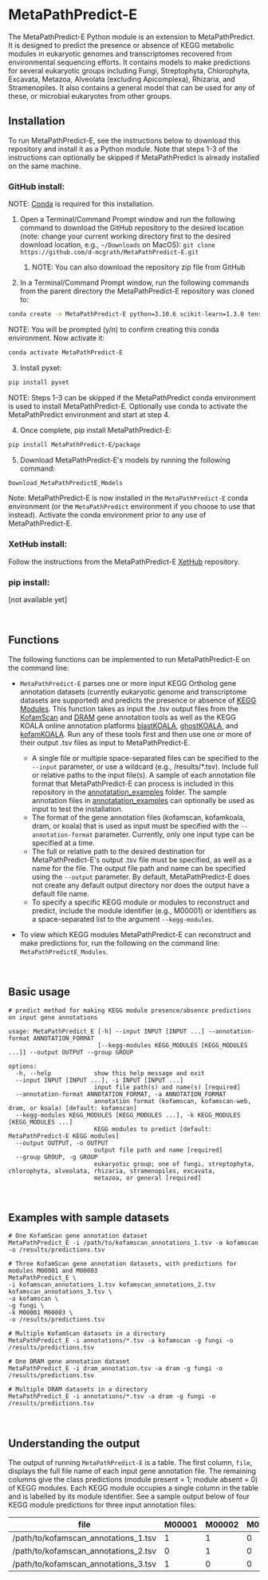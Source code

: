 # MetaPathPredict-E

The MetaPathPredict-E Python module is an extension to MetaPathPredict. It is designed to predict the presence or absence of KEGG metabolic modules in eukaryotic genomes and transcriptomes recovered from environmental sequencing efforts. It contains models to make predictions for several eukaryotic groups including Fungi, Streptophyta, Chlorophyta, Excavata, Metazoa, Alveolata (excluding Apicomplexa), Rhizaria, and Stramenopiles. It also contains a general model that can be used for any of these, or microbial eukaryotes from other groups.

## Installation

To run MetaPathPredict-E, see the instructions below to download this repository and install it as a Python module. Note that steps 1-3 of the instructions can optionally be skipped if MetaPathPredict is already installed on the same machine.


### GitHub install:

NOTE: [Conda](https://docs.conda.io/en/latest/) is required for this installation.

1. Open a Terminal/Command Prompt window and run the following command to download the
GitHub repository to the desired location (note: change your current working directory first
to the desired download location, e.g., `~/Downloads` on MacOS):
`git clone https://github.com/d-mcgrath/MetaPathPredict-E.git`

    1. NOTE: You can also download the repository zip file from GitHub

2. In a Terminal/Command Prompt window, run the following commands from the parent directory the MetaPathPredict-E repository was cloned to:
```bash
conda create -n MetaPathPredict-E python=3.10.6 scikit-learn=1.3.0 tensorflow=2.10.0 numpy=1.23.4 pandas=1.5.2 keras=2.10.0 git=2.40.1
```
NOTE: You will be prompted (y/n) to confirm creating this conda environment. Now activate it:

```bash
conda activate MetaPathPredict-E
```

3. Install pyxet:
```bash
pip install pyxet
```
NOTE: Steps 1-3 can be skipped if the MetaPathPredict conda environment is used to install MetaPathPredict-E. Optionally use conda to activate the MetaPathPredict environment and start at step 4.

4. Once complete, pip install MetaPathPredict-E:
```bash
pip install MetaPathPredict-E/package
```

5. Download MetaPathPredict-E's models by running the following command:
```bash
Download_MetaPathPredictE_Models
```

Note: MetaPathPredict-E is now installed in the `MetaPathPredict-E` conda environment (or the `MetaPathPredict` environment if you choose to use that instead). Activate the conda environment prior to any use of MetaPathPredict-E.

### XetHub install:
Follow the instructions from the MetaPathPredict-E [XetHub](https://xethub.com/dgellermcgrath/MetaPathPredict-E) repository.

### pip install:
[not available yet]

<br>

## Functions

The following functions can be implemented to run MetaPathPredict-E on the command line:

- `MetaPathPredict-E` parses one or more input KEGG Ortholog gene annotation datasets (currently eukaryotic genome and transcriptome datasets are supported) and predicts the presence or absence of [KEGG Modules](https://www.genome.jp/kegg/module.html). This function takes as input the .tsv output files from the [KofamScan](https://github.com/takaram/kofam_scan) and [DRAM](https://github.com/WrightonLabCSU/DRAM) gene annotation tools as well as the KEGG KOALA online annotation platforms [blastKOALA](https://www.kegg.jp/blastkoala/), [ghostKOALA](https://www.kegg.jp/ghostkoala/), and [kofamKOALA](https://www.genome.jp/tools/kofamkoala/). Run any of these tools first and then use one or more of their output .tsv files as input to MetaPathPredict-E.
    - A single file or multiple space-separated files can be specified to the `--input` parameter, or use a wildcard (e.g., /results/*.tsv). Include full or relative paths to the input file(s). A sample of each annotation file format that MetaPathPredict-E can process is included in this repository in the [annotatation_examples](annotatation_examples) folder. The sample annotation files in [annotatation_examples](annotatation_examples) can optionally be used as input to test the installation.
    - The format of the gene annotation files (kofamscan, kofamkoala, dram, or koala) that is used as input must be specified with the `--annotation-format` parameter. Currently, only one input type can be specified at a time.
    - The full or relative path to the desired destination for MetaPathPredict-E's output .tsv file must be specified, as well as a name for the file. The output file path and name can be specified using the `--output` parameter. By default, MetaPathPredict-E does not create any default output directory nor does the output have a default file name.
    - To specify a specific KEGG module or modules to reconstruct and predict, include the module identifier (e.g., M00001) or identifiers as a space-separated list to the argument `--kegg-modules`.

- To view which KEGG modules MetaPathPredict-E can reconstruct and make predictions for, run the following on the command line: `MetaPathPredictE_Modules`.

<br>

## Basic usage

```
# predict method for making KEGG module presence/absence predictions on input gene annotations

usage: MetaPathPredict_E [-h] --input INPUT [INPUT ...] --annotation-format ANNOTATION_FORMAT
                         [--kegg-modules KEGG_MODULES [KEGG_MODULES ...]] --output OUTPUT --group GROUP

options:
  -h, --help            show this help message and exit
  --input INPUT [INPUT ...], -i INPUT [INPUT ...]
                        input file path(s) and name(s) [required]
  --annotation-format ANNOTATION_FORMAT, -a ANNOTATION_FORMAT
                        annotation format (kofamscan, kofamscan-web, dram, or koala) [default: kofamscan]
  --kegg-modules KEGG_MODULES [KEGG_MODULES ...], -k KEGG_MODULES [KEGG_MODULES ...]
                        KEGG modules to predict [default: MetaPathPredict-E KEGG modules]
  --output OUTPUT, -o OUTPUT
                        output file path and name [required]
  --group GROUP, -g GROUP
                        eukaryotic group; one of fungi, streptophyta, chlorophyta, alveolata, rhizaria, stramenopiles, excavata,
                        metazoa, or general [required]
```

<br>

## Examples with sample datasets

```
# One KofamScan gene annotation dataset
MetaPathPredict_E -i /path/to/kofamscan_annotations_1.tsv -a kofamscan -o /results/predictions.tsv

# Three KofamScan gene annotation datasets, with predictions for modules M00001 and M00003
MetaPathPredict_E \
-i kofamscan_annotations_1.tsv kofamscan_annotations_2.tsv kofamscan_annotations_3.tsv \
-a kofamscan \
-g fungi \
-k M00001 M00003 \
-o /results/predictions.tsv

# Multiple KofamScan datasets in a directory
MetaPathPredict_E -i annotations/*.tsv -a kofamscan -g fungi -o /results/predictions.tsv

# One DRAM gene annotation dataset
MetaPathPredict_E -i dram_annotation.tsv -a dram -g fungi -o /results/predictions.tsv

# Multiple DRAM datasets in a directory
MetaPathPredict_E -i annotations/*.tsv -a dram -g fungi -o /results/predictions.tsv
```

<br>

## Understanding the output

The output of running `MetaPathPredict-E` is a table. The first column, `file`, displays the full file name of each input gene annotation file. The remaining columns give the class predictions (module present = 1; module absent = 0) of KEGG modules. Each KEGG module occupies a single column in the table and is labelled by its module identifier. See a sample output below of four KEGG module predictions for three input annotation files:

| file                                 | M00001 | M00002 | M00003 | M00004 |
|--------------------------------------|--------|--------|--------|--------|
| /path/to/kofamscan_annotations_1.tsv | 1      | 1      | 0      | 1      |
| /path/to/kofamscan_annotations_2.tsv | 0      | 1      | 0      | 0      |
| /path/to/kofamscan_annotations_3.tsv | 1      | 0      | 0      | 0      |

<br>
